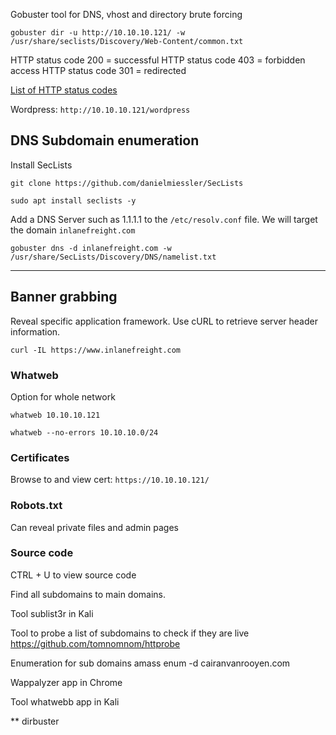 Gobuster tool for DNS, vhost and directory brute forcing

`gobuster dir -u http://10.10.10.121/ -w /usr/share/seclists/Discovery/Web-Content/common.txt`

HTTP status code 200 = successful
HTTP status code 403 = forbidden access
HTTP status code 301 = redirected

[List of HTTP status codes](https://en.wikipedia.org/wiki/List_of_HTTP_status_codes)

Wordpress: `http://10.10.10.121/wordpress`

## DNS Subdomain enumeration

Install SecLists
````shell-session
git clone https://github.com/danielmiessler/SecLists

sudo apt install seclists -y
````

Add a DNS Server such as 1.1.1.1 to the `/etc/resolv.conf` file. We will target the domain `inlanefreight.com`

````shell-session
gobuster dns -d inlanefreight.com -w /usr/share/SecLists/Discovery/DNS/namelist.txt
````

------
## Banner grabbing

Reveal specific application framework. Use cURL to retrieve server header information.

```shell-session
curl -IL https://www.inlanefreight.com
```

### Whatweb

Option for whole network

```shell-session
whatweb 10.10.10.121

whatweb --no-errors 10.10.10.0/24

```

### Certificates

Browse to and view cert:
`https://10.10.10.121/`

### Robots.txt

Can reveal private files and admin pages

### Source code

CTRL + U to view source code


Find all subdomains to main domains.

Tool sublist3r in Kali

Tool to probe a list of subdomains to check if they are live
https://github.com/tomnomnom/httprobe

Enumeration for sub domains
amass enum -d cairanvanrooyen.com                               

Wappalyzer app in Chrome

Tool whatwebb app in Kali

** dirbuster

